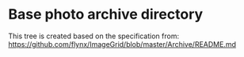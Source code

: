 # Base photo archive directory

This tree is created based on the specification from:
	https://github.com/flynx/ImageGrid/blob/master/Archive/README.md

